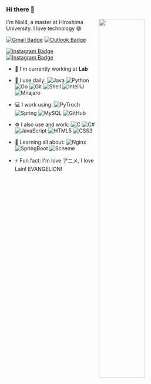 ### Hi there 👋

<!--
**Nial4/Nial4** is a ✨ _special_ ✨ repository because its `README.md` (this file) appears on your GitHub profile.

Here are some ideas to get you started:

- 🔭 I’m currently working on ...
- 🌱 I’m currently learning ...
- 👯 I’m looking to collaborate on ...
- 🤔 I’m looking for help with ...
- 💬 Ask me about ...
- 📫 How to reach me: ...
- 😄 Pronouns: ...
- ⚡ Fun fact: ...
-->

[<img align="right" width="50%" src="https://github-readme-stats-ouuan.vercel.app/api?username=nial4&theme=dark&show_icons=true">](https://nial4.com)
I'm Nial4, a master at Hiroshima University. I love technology 😄


[![Gmail Badge](https://img.shields.io/badge/School-hiroshima--u-green)](mailto:m216964@hiroshima-u.ac.jp)
[![Outlook Badge](https://img.shields.io/badge/Outlook-linear.hiya-blue)](mailto:linear.hiya@outlook.com)

[![Instagram Badge](https://img.shields.io/badge/-weibo-red?&logo=sinaweibo&logoColor=white&link=https://instagram.com/bvayt44fehba0ff/)](https://instagram.com/bvayt44fehba0ff)
[![Instagram Badge](https://img.shields.io/badge/-instagram-purple?&logo=instagram&logoColor=white&link=https://instagram.com/bvayt44fehba0ff/)](https://instagram.com/bvayt44fehba0ff)

- 🏢 I'm currently working at **Lab**
- 🚀 I use daily:
  ![Java](https://img.shields.io/badge/-Java-3f4441?style=plastic&logo=java)
  ![Python](https://img.shields.io/badge/-Python-3776AB?style=plastic&logo=Python)
  ![Go](https://img.shields.io/badge/-Go-00ADD8?style=plastic&logo=go)
  ![Git](https://img.shields.io/badge/-Git-black?style=plastic&logo=git)
  ![Shell](https://img.shields.io/badge/-Shell-blasck?style=plastic&logo=Shell)
  ![IntelliJ](https://img.shields.io/badge/-IntelliJ%20IDEA-007ACC?style=plastic&logo=IntelliJ-IDEA)
  ![Mnajaro](https://img.shields.io/badge/-Mnajaro-35BF5C?style=plastic&logo=Manjaro)
- 💻 I work using:
  ![PyTroch](https://img.shields.io/badge/-PyTorch-EE4C2C?style=plastic&logo=pytorch)
  ![Spring](https://img.shields.io/badge/-Spring-6DB33F?style=plastic&logo=Spring)
  ![MySQL](https://img.shields.io/badge/-MySQL-4479A1?style=plastic&logo=mysql)
  ![GitHub](https://img.shields.io/badge/-GitHub-181717?style=plastic&logo=github)
- ⚙️ I also use and work: 
  ![C](https://img.shields.io/badge/-C-black?style=plastic&logo=c)
  ![C#](https://img.shields.io/badge/-Csharp-239120?style=plastic&logo=csharp)
  ![JavaScript](https://img.shields.io/badge/-JavaScript-black?style=plastic&logo=javascript)
  ![HTML5](https://img.shields.io/badge/-HTML5-E34F26?style=plastic&logo=html5&logoColor=white)
  ![CSS3](https://img.shields.io/badge/-CSS3-1572B6?style=plastic&logo=css3)
  
- 🌱 Learning all about:
  ![Nginx](https://img.shields.io/badge/-Nginx-009639?style=plastic&logo=Nginx) 
  ![SpringBoot](https://img.shields.io/badge/-SpringBoot-6DB33F?style=plastic&logo=SpringBoot)
  ![Scheme](https://img.shields.io/badge/-Scheme-black?style=plastic&logo=Lisp)
- ⚡️ Fun fact: I'm love アニメ, I love Lain! EVANGELION! 

